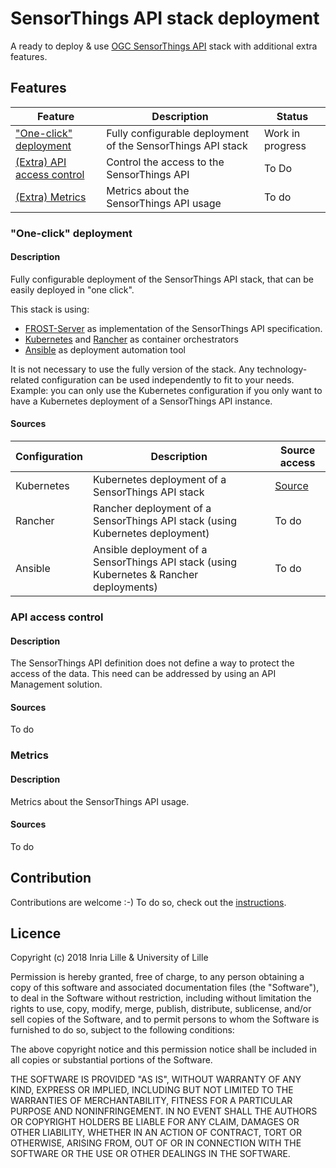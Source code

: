 # SensorThings API stack deployment

A ready to deploy & use [OGC SensorThings API](https://github.com/opengeospatial/sensorthings) stack with additional extra features.

## Features

Feature                                             | Description                                                   | Status
--------------------------------------------------- | ------------------------------------------------------------- | ----------------
["One-click" deployment](#one-click-deployment)     | Fully configurable deployment of the SensorThings API stack   | Work in progress
[(Extra) API access control](#api-access-control)   | Control the access to the SensorThings API                    | To Do
[(Extra) Metrics](#metrics)                         | Metrics about the SensorThings API usage                      | To do

### "One-click" deployment

#### Description

Fully configurable deployment of the SensorThings API stack, that can be easily deployed in "one click".

This stack is using:
- [FROST-Server](https://github.com/FraunhoferIOSB/FROST-Server) as implementation of the SensorThings API specification.
- [Kubernetes](https://kubernetes.io/) and [Rancher](https://rancher.com/) as container orchestrators
- [Ansible](https://www.ansible.com/) as deployment automation tool

It is not necessary to use the fully version of the stack. Any technology-related configuration can be used independently to fit to your needs. Example: you can only use the Kubernetes configuration if you only want to have a Kubernetes deployment of a SensorThings API instance.  

#### Sources

Configuration   | Description                                                                               | Source access
--------------- | ----------------------------------------------------------------------------------------- | -----------
Kubernetes      | Kubernetes deployment of a SensorThings API stack                                         | [Source](./deployment/kubernetes)
Rancher         | Rancher deployment of a SensorThings API stack (using Kubernetes deployment)              | To do
Ansible         | Ansible deployment of a SensorThings API stack (using Kubernetes & Rancher deployments)   | To do
 
### API access control

#### Description

The SensorThings API definition does not define a way to protect the access of the data. This need can be addressed by using an API Management solution.

#### Sources

To do

### Metrics

#### Description

Metrics about the SensorThings API usage.

#### Sources

To do 

## Contribution

Contributions are welcome :-) To do so, check out the [instructions](./CONTRIBUTING.md).

## Licence

Copyright (c) 2018 Inria Lille & University of Lille

Permission is hereby granted, free of charge, to any person obtaining a copy
of this software and associated documentation files (the "Software"), to deal
in the Software without restriction, including without limitation the rights
to use, copy, modify, merge, publish, distribute, sublicense, and/or sell
copies of the Software, and to permit persons to whom the Software is
furnished to do so, subject to the following conditions:

The above copyright notice and this permission notice shall be included in all
copies or substantial portions of the Software.

THE SOFTWARE IS PROVIDED "AS IS", WITHOUT WARRANTY OF ANY KIND, EXPRESS OR
IMPLIED, INCLUDING BUT NOT LIMITED TO THE WARRANTIES OF MERCHANTABILITY,
FITNESS FOR A PARTICULAR PURPOSE AND NONINFRINGEMENT. IN NO EVENT SHALL THE
AUTHORS OR COPYRIGHT HOLDERS BE LIABLE FOR ANY CLAIM, DAMAGES OR OTHER
LIABILITY, WHETHER IN AN ACTION OF CONTRACT, TORT OR OTHERWISE, ARISING FROM,
OUT OF OR IN CONNECTION WITH THE SOFTWARE OR THE USE OR OTHER DEALINGS IN THE
SOFTWARE.